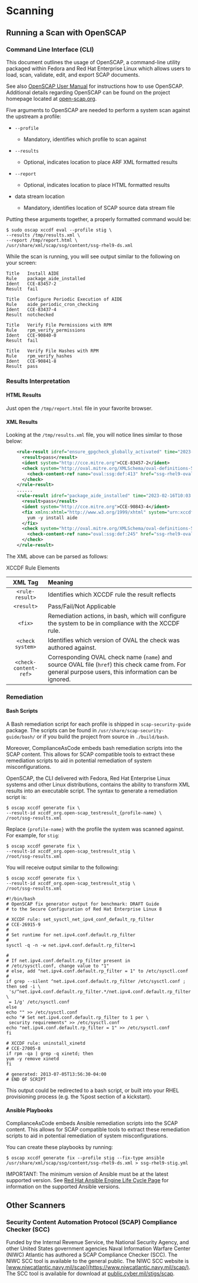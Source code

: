 # Scanning
## Running a Scan with OpenSCAP

### Command Line Interface (CLI)
This document outlines the usage of OpenSCAP, a command-line utility packaged within Fedora and Red Hat Enterprise Linux which allows users to load, scan, validate, edit, and export SCAP documents.

See also [OpenSCAP User Manual](https://static.open-scap.org/openscap-1.3/oscap_user_manual.html) for instructions how to use OpenSCAP.
Additional details regarding OpenSCAP can be found on the project homepage located at [open-scap.org](http://open-scap.org/).

Five arguments to OpenSCAP are needed to perform a system scan against the upstream a profile:

* `--profile`
  * Mandatory, identifies which profile to scan against

* `--results`
  * Optional, indicates location to place ARF XML formatted results

* `--report`
  * Optional, indicates location to place HTML formatted results

* data stream location
  * Mandatory, identifies location of SCAP source data stream file

Putting these arguments together, a properly formatted command would be:

```
$ sudo oscap xccdf eval --profile stig \
--results /tmp/results.xml \
--report /tmp/report.html \
/usr/share/xml/scap/ssg/content/ssg-rhel9-ds.xml
```

While the scan is running, you will see output similar to the following on your screen:

```
Title   Install AIDE
Rule    package_aide_installed
Ident   CCE-83457-2
Result  fail

Title   Configure Periodic Execution of AIDE
Rule    aide_periodic_cron_checking
Ident   CCE-83437-4
Result  notchecked

Title   Verify File Permissions with RPM
Rule    rpm_verify_permissions
Ident   CCE-90840-0
Result  fail

Title   Verify File Hashes with RPM
Rule    rpm_verify_hashes
Ident   CCE-90841-8
Result  pass
```

### Results Interpretation

#### HTML Results

Just open the `/tmp/report.html` file in your favorite browser.

#### XML Results

Looking at the `/tmp/results.xml` file, you will notice lines similar to those below:

```xml
    <rule-result idref="ensure_gpgcheck_globally_activated" time="2023-02-16T10:03:43" severity="high" weight="1.000000">
      <result>pass</result>
      <ident system="http://cce.mitre.org">CCE-83457-2</ident>
      <check system="http://oval.mitre.org/XMLSchema/oval-definitions-5">
        <check-content-ref name="oval:ssg:def:413" href="ssg-rhel9-oval.xml"/>
      </check>
    </rule-result>
    ......
    <rule-result idref="package_aide_installed" time="2023-02-16T10:03:43" severity="medium" weight="1.000000">
      <result>pass</result>
      <ident system="http://cce.mitre.org">CCE-90843-4</ident>
      <fix xmlns:xhtml="http://www.w3.org/1999/xhtml" system="urn:xccdf:fix:script:sh">
        yum -y install aide
      </fix>
      <check system="http://oval.mitre.org/XMLSchema/oval-definitions-5">
        <check-content-ref name="oval:ssg:def:245" href="ssg-rhel9-oval.xml"/>
      </check>
    </rule-result>
```

The XML above can be parsed as follows:

XCCDF Rule Elements

|        XML Tag        | Meaning                                                                                                                                                |
|:---------------------:|:-------------------------------------------------------------------------------------------------------------------------------------------------------|
|    `<rule-result>`    | Identifies which XCCDF rule the result reflects                                                                                                        |
|      `<result>`       | Pass/Fail/Not Applicable                                                                                                                               |
|        `<fix>`        | Remediation actions, in bash, which will configure the system to be in compliance with the XCCDF rule.                                                 |
|   `<check system>`    | Identifies which version of OVAL the check was authored against.                                                                                       |
| `<check-content-ref>` | Corresponding OVAL check name (`name`) and source OVAL file (`href`) this check came from. For general purpose users, this information can be ignored. |

### Remediation

#### Bash Scripts

A Bash remediation script for each profile is shipped in `scap-security-guide` package.
The scripts can be found in `/usr/share/scap-security-guide/bash/` or if you build the project from source in `./build/bash`.

Moreover, ComplianceAsCode embeds bash remediation scripts into the SCAP content. This allows for SCAP compatible tools to extract these remediation scripts to aid in potential remediation of system misconfigurations.

OpenSCAP, the CLI delivered with Fedora, Red Hat Enterprise Linux systems and other Linux distributions, contains the ability to transform XML results into an executable script.
The syntax to generate a remediation script is:


```
$ oscap xccdf generate fix \
--result-id xccdf_org.open-scap_testresult_{profile-name} \
/root/ssg-results.xml
```


Replace `{profile-name}` with the profile the system was scanned against. For example, for `stig`:

```
$ oscap xccdf generate fix \
--result-id xccdf_org.open-scap_testresult_stig \
/root/ssg-results.xml
```

You will receive output similar to the following:

```
$ oscap xccdf generate fix \
--result-id xccdf_org.open-scap_testresult_stig \
/root/ssg-results.xml

#!/bin/bash
# OpenSCAP fix generator output for benchmark: DRAFT Guide
# to the Secure Configuration of Red Hat Enterprise Linux 8

# XCCDF rule: set_sysctl_net_ipv4_conf_default_rp_filter
# CCE-26915-9
#
# Set runtime for net.ipv4.conf.default.rp_filter
#
sysctl -q -n -w net.ipv4.conf.default.rp_filter=1

#
# If net.ipv4.conf.default.rp_filter present in
# /etc/sysctl.conf, change value to "1"
# else, add "net.ipv4.conf.default.rp_filter = 1" to /etc/sysctl.conf
#
if grep --silent ^net.ipv4.conf.default.rp_filter /etc/sysctl.conf ; then sed -i \
 's/^net.ipv4.conf.default.rp_filter.*/net.ipv4.conf.default.rp_filter \
 = 1/g' /etc/sysctl.conf
else
echo "" >> /etc/sysctl.conf
echo "# Set net.ipv4.conf.default.rp_filter to 1 per \
 security requirements" >> /etc/sysctl.conf
echo "net.ipv4.conf.default.rp_filter = 1" >> /etc/sysctl.conf
fi

# XCCDF rule: uninstall_xinetd
# CCE-27005-8
if rpm -qa | grep -q xinetd; then
yum -y remove xinetd
fi

# generated: 2013-07-05T13:56:30-04:00
# END OF SCRIPT
```

This output could be redirected to a bash script, or built into your RHEL provisioning process (e.g. the %post section of a kickstart).

#### Ansible Playbooks

ComplianceAsCode embeds Ansible remediation scripts into the SCAP content.
This allows for SCAP compatible tools to extract these remediation scripts to aid in potential remediation of system misconfigurations.

You can create these playbooks by running:

```
$ oscap xccdf generate fix --profile stig --fix-type ansible /usr/share/xml/scap/ssg/content/ssg-rhel9-ds.xml > ssg-rhel9-stig.yml
```

IMPORTANT: The minimum version of Ansible must be at the latest supported version.
See [Red Hat Ansible Engine Life Cycle Page](https://access.redhat.com/support/policy/updates/ansible-engine) for information on the supported Ansible versions.

## Other Scanners
### Security Content Automation Protocol (SCAP) Compliance Checker (SCC)
Funded by the Internal Revenue Service, the National Security Agency, and other United States government agencies Naval Information Warfare Center (NIWC) Atlantic has authored a SCAP Compliance Checker (SCC).
The NIWC SCC tool is available to the general public.
The NIWC SCC website is [www.niwcatlantic.navy.mil/scap](https://www.niwcatlantic.navy.mil/scap/).
The SCC tool is available for download at [public.cyber.mil/stigs/scap](https://public.cyber.mil/stigs/scap/).
